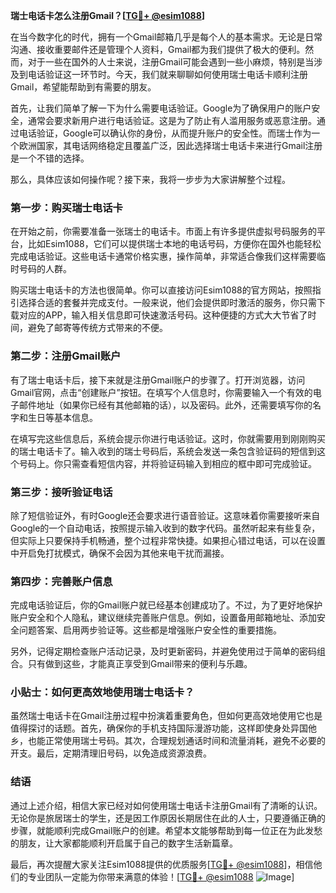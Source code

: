 **瑞士电话卡怎么注册Gmail？[[TG💪+ @esim1088](https://t.me/s/esim1088)]**

在当今数字化的时代，拥有一个Gmail邮箱几乎是每个人的基本需求。无论是日常沟通、接收重要邮件还是管理个人资料，Gmail都为我们提供了极大的便利。然而，对于一些在国外的人士来说，注册Gmail可能会遇到一些小麻烦，特别是当涉及到电话验证这一环节时。今天，我们就来聊聊如何使用瑞士电话卡顺利注册Gmail，希望能帮助到有需要的朋友。

首先，让我们简单了解一下为什么需要电话验证。Google为了确保用户的账户安全，通常会要求新用户进行电话验证。这是为了防止有人滥用服务或恶意注册。通过电话验证，Google可以确认你的身份，从而提升账户的安全性。而瑞士作为一个欧洲国家，其电话网络稳定且覆盖广泛，因此选择瑞士电话卡来进行Gmail注册是一个不错的选择。

那么，具体应该如何操作呢？接下来，我将一步步为大家讲解整个过程。

### 第一步：购买瑞士电话卡

在开始之前，你需要准备一张瑞士的电话卡。市面上有许多提供虚拟号码服务的平台，比如Esim1088，它们可以提供瑞士本地的电话号码，方便你在国外也能轻松完成电话验证。这些电话卡通常价格实惠，操作简单，非常适合像我们这样需要临时号码的人群。

购买瑞士电话卡的方法也很简单。你可以直接访问Esim1088的官方网站，按照指引选择合适的套餐并完成支付。一般来说，他们会提供即时激活的服务，你只需下载对应的APP，输入相关信息即可快速激活号码。这种便捷的方式大大节省了时间，避免了邮寄等传统方式带来的不便。

### 第二步：注册Gmail账户

有了瑞士电话卡后，接下来就是注册Gmail账户的步骤了。打开浏览器，访问Gmail官网，点击“创建账户”按钮。在填写个人信息时，你需要输入一个有效的电子邮件地址（如果你已经有其他邮箱的话），以及密码。此外，还需要填写你的名字和生日等基本信息。

在填写完这些信息后，系统会提示你进行电话验证。这时，你就需要用到刚刚购买的瑞士电话卡了。输入收到的瑞士号码后，系统会发送一条包含验证码的短信到这个号码上。你只需查看短信内容，并将验证码输入到相应的框中即可完成验证。

### 第三步：接听验证电话

除了短信验证外，有时Google还会要求进行语音验证。这意味着你需要接听来自Google的一个自动电话，按照提示输入收到的数字代码。虽然听起来有些复杂，但实际上只要保持手机畅通，整个过程非常快捷。如果担心错过电话，可以在设置中开启免打扰模式，确保不会因为其他来电干扰而漏接。

### 第四步：完善账户信息

完成电话验证后，你的Gmail账户就已经基本创建成功了。不过，为了更好地保护账户安全和个人隐私，建议继续完善账户信息。例如，设置备用邮箱地址、添加安全问题答案、启用两步验证等。这些都是增强账户安全性的重要措施。

另外，记得定期检查账户活动记录，及时更新密码，并避免使用过于简单的密码组合。只有做到这些，才能真正享受到Gmail带来的便利与乐趣。

### 小贴士：如何更高效地使用瑞士电话卡？

虽然瑞士电话卡在Gmail注册过程中扮演着重要角色，但如何更高效地使用它也是值得探讨的话题。首先，确保你的手机支持国际漫游功能，这样即使身处异国他乡，也能正常使用瑞士号码。其次，合理规划通话时间和流量消耗，避免不必要的开支。最后，定期清理旧号码，以免造成资源浪费。

### 结语

通过上述介绍，相信大家已经对如何使用瑞士电话卡注册Gmail有了清晰的认识。无论你是旅居瑞士的学生，还是因工作原因长期居住在此的人士，只要遵循正确的步骤，就能顺利完成Gmail账户的创建。希望本文能够帮助到每一位正在为此发愁的朋友，让大家都能顺利开启属于自己的数字生活新篇章。

最后，再次提醒大家关注Esim1088提供的优质服务[[TG💪+ @esim1088](https://t.me/s/esim1088)]，相信他们的专业团队一定能为你带来满意的体验！[[TG💪+ @esim1088](https://t.me/s/esim1088) ![Image](https://i.postimg.cc/4NQfJmqS/Snipaste-2025-05-13-00-14-12.png)]